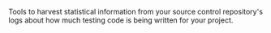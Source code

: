 Tools to harvest statistical information from your source control repository's logs about how much testing code is being written for your project.
